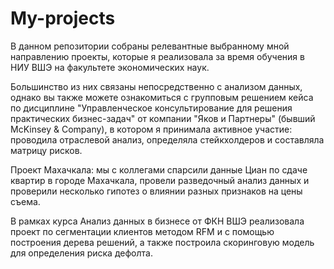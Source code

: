 # My-projects
В данном репозитории собраны релевантные выбранному мной направлению проекты, которые я реализовала за время обучения в НИУ ВШЭ на факультете экономических наук.

Большинство из них связаны непосредственно с анализом данных, однако вы также можете ознакомиться с групповым решением кейса по дисциплине "Управленческое консультирование для решения практических бизнес-задач" от компании "Яков и Партнеры" (бывший McKinsey & Company), в котором я принимала активное участие: проводила отраслевой анализ, определяла стейкхолдеров и составляла матрицу рисков.


Проект Махачкала: мы с коллегами спарсили данные Циан по сдаче квартир в городе Махачкала, провели разведочный анализ данных и проверили несколько гипотез о влиянии разных признаков на цены съема.

В рамках курса Анализ данных в бизнесе от ФКН ВШЭ реализовала проект по сегментации клиентов методом RFM и с помощью построения дерева решений, а также построила скоринговую модель для определения риска дефолта.

